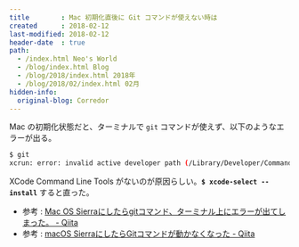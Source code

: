 ```yaml
---
title        : Mac 初期化直後に Git コマンドが使えない時は
created      : 2018-02-12
last-modified: 2018-02-12
header-date  : true
path:
  - /index.html Neo's World
  - /blog/index.html Blog
  - /blog/2018/index.html 2018年
  - /blog/2018/02/index.html 02月
hidden-info:
  original-blog: Corredor
---
```


Mac の初期化状態だと、ターミナルで `git` コマンドが使えず、以下のようなエラーが出る。

```bash
$ git
xcrun: error: invalid active developer path (/Library/Developer/CommandLineTools), missing xcrun at: /Library/Developer/CommandLineTools/usr/bin/xcrun
```

XCode Command Line Tools がないのが原因らしい。**`$ xcode-select --install`** すると直った。

- 参考 : [Mac OS Sierraにしたらgitコマンド、ターミナル上にエラーが出てしまった。 - Qiita](https://qiita.com/ARTS_papa/items/60ba305b23dc967bba87)
- 参考 : [macOS SierraにしたらGitコマンドが動かなくなった - Qiita](https://qiita.com/n0bisuke/items/0ad33fa466c3de5ac763)
